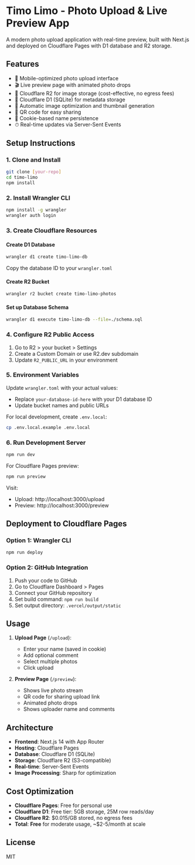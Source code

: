 # Timo Limo - Photo Upload & Live Preview App

A modern photo upload application with real-time preview, built with Next.js and deployed on Cloudflare Pages with D1 database and R2 storage.

## Features

- 📱 Mobile-optimized photo upload interface
- 🎬 Live preview page with animated photo drops
- 💾 Cloudflare R2 for image storage (cost-effective, no egress fees)
- 📄 Cloudflare D1 (SQLite) for metadata storage
- 🎨 Automatic image optimization and thumbnail generation
- 🔗 QR code for easy sharing
- 🍪 Cookie-based name persistence
- ⏱ Real-time updates via Server-Sent Events

## Setup Instructions

### 1. Clone and Install

```bash
git clone [your-repo]
cd timo-limo
npm install
```

### 2. Install Wrangler CLI

```bash
npm install -g wrangler
wrangler auth login
```

### 3. Create Cloudflare Resources

#### Create D1 Database
```bash
wrangler d1 create timo-limo-db
```
Copy the database ID to your `wrangler.toml`

#### Create R2 Bucket
```bash
wrangler r2 bucket create timo-limo-photos
```

#### Set up Database Schema
```bash
wrangler d1 execute timo-limo-db --file=./schema.sql
```

### 4. Configure R2 Public Access

1. Go to R2 > your bucket > Settings
2. Create a Custom Domain or use R2.dev subdomain
3. Update `R2_PUBLIC_URL` in your environment

### 5. Environment Variables

Update `wrangler.toml` with your actual values:
- Replace `your-database-id-here` with your D1 database ID
- Update bucket names and public URLs

For local development, create `.env.local`:
```bash
cp .env.local.example .env.local
```

### 6. Run Development Server

```bash
npm run dev
```

For Cloudflare Pages preview:
```bash
npm run preview
```

Visit:
- Upload: http://localhost:3000/upload
- Preview: http://localhost:3000/preview

## Deployment to Cloudflare Pages

### Option 1: Wrangler CLI
```bash
npm run deploy
```

### Option 2: GitHub Integration
1. Push your code to GitHub
2. Go to Cloudflare Dashboard > Pages
3. Connect your GitHub repository
4. Set build command: `npm run build`
5. Set output directory: `.vercel/output/static`

## Usage

1. **Upload Page** (`/upload`):
   - Enter your name (saved in cookie)
   - Add optional comment
   - Select multiple photos
   - Click upload

2. **Preview Page** (`/preview`):
   - Shows live photo stream
   - QR code for sharing upload link
   - Animated photo drops
   - Shows uploader name and comments

## Architecture

- **Frontend**: Next.js 14 with App Router
- **Hosting**: Cloudflare Pages
- **Database**: Cloudflare D1 (SQLite)
- **Storage**: Cloudflare R2 (S3-compatible)
- **Real-time**: Server-Sent Events
- **Image Processing**: Sharp for optimization

## Cost Optimization

- **Cloudflare Pages**: Free for personal use
- **Cloudflare D1**: Free tier: 5GB storage, 25M row reads/day
- **Cloudflare R2**: $0.015/GB stored, no egress fees
- **Total**: **Free** for moderate usage, ~$2-5/month at scale

## License

MIT